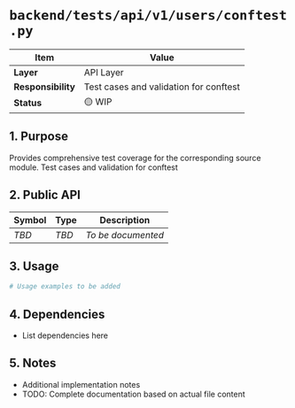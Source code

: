 # `backend/tests/api/v1/users/conftest.py`

| Item               | Value                                                              |
| ------------------ | ------------------------------------------------------------------ |
| **Layer**          | API Layer                                                           |
| **Responsibility** | Test cases and validation for conftest                                                   |
| **Status**         | 🟡 WIP                                                            |

## 1. Purpose

Provides comprehensive test coverage for the corresponding source module. Test cases and validation for conftest

## 2. Public API

| Symbol       | Type     | Description            |
| ------------ | -------- | ---------------------- |
| *TBD*        | *TBD*    | *To be documented*     |

## 3. Usage

```python
# Usage examples to be added
```

## 4. Dependencies

- List dependencies here

## 5. Notes

- Additional implementation notes
- TODO: Complete documentation based on actual file content

